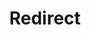 ﻿---
layout: src/layouts/Redirect.astro
title: Redirect
redirect: /docs/deployments/databases/sql-server
pubDate:  2023-01-01
navSearch: false
navSitemap: false
navMenu: false
---
